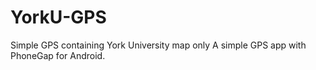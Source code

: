 YorkU-GPS
=========

Simple GPS containing York University map only
A simple GPS app with PhoneGap for Android. 
